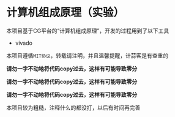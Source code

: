 # 计算机组成原理（实验）
本项目基于CG平台的“计算机组成原理”，开发的过程用到了以下工具

- vivado

本项目遵循`MIT协议`，转载请注明，并且温馨提醒，计蒜客是有查重的

**请勿一字不动地将代码copy过去，这样有可能导致零分**

**请勿一字不动地将代码copy过去，这样有可能导致零分**

**请勿一字不动地将代码copy过去，这样有可能导致零分**

本项目较为粗糙，注释什么的都没打，以后有时间再完善
